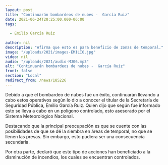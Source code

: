 ```yaml
---
layout: post
title: "Continuarán bombardeos de nubes -  García Ruiz"
date: 2021-06-24T20:25:00.000-06:00
tags:
  
  - Emilio García Ruiz
  
author: nil
description: "Afirma que esto es para beneficio de zonas de temporal."
image: "/uploads/2021/images-EMILIO.jpg"
video: nil
audio: "/uploads/2021/audio-MJ06.mp3"
alt: "Continuarán bombardeos de nubes -  García Ruiz"
front: false
section: "Local"
redirect_from: /news/185226
---
```


Debido a que el bombardeo de nubes fue un éxito, continuarán llevando a cabo estos operativos según lo dio a conocer el titular de la Secretaría de Seguridad Pública, Emilio García Ruiz. Quien dijo que según fue informado esto se lleva a cabo en un polígono controlado, esto asesorado por el Sistema Meteorológico Nacional.

Destacando que la principal preocupación es que se cuente con las posibilidades de que se dé la siembra en áreas de temporal, no que se llenen las presas. Sin embargo, esto pudiera ser una consecuencia secundaria.

Por otra parte, declaró que este tipo de acciones han beneficiado a la disminución de incendios, los cuales se encuentran controlados. 

